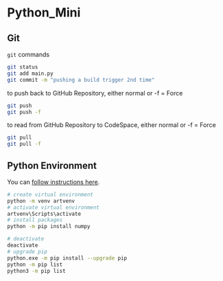 # Python_Mini

## Git
`git` commands

```bash
git status
git add main.py
git commit -m "pushing a build trigger 2nd time"

```

to push back to GitHub Repository, either normal or -f = Force
```bash
git push
git push -f 
```

to read from GitHub Repository to CodeSpace, either normal or -f = Force
```bash
git pull
git pull -f
```

## Python Environment
You can [follow instructions here](https://realpython.com/python-virtual-environments-a-primer/).

```bash
# create virtual environment
python -m venv artvenv
# activate virtual environment
artvenv\Scripts\activate
# install packages
python -m pip install numpy
```
```bash
# deactivate
deactivate
# upgrade pip
python.exe -m pip install --upgrade pip
python -m pip list
python3 -m pip list
```
